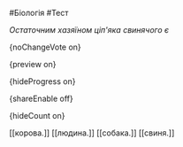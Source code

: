 #Біологія #Тест

*Остаточним хазяїном ціп'яка свинячого є*

{noChangeVote on}

{preview on}

{hideProgress on}

{shareEnable off}

{hideCount on}

[[корова.]]
[[людина.]]
[[собака.]]
[[свиня.]]
